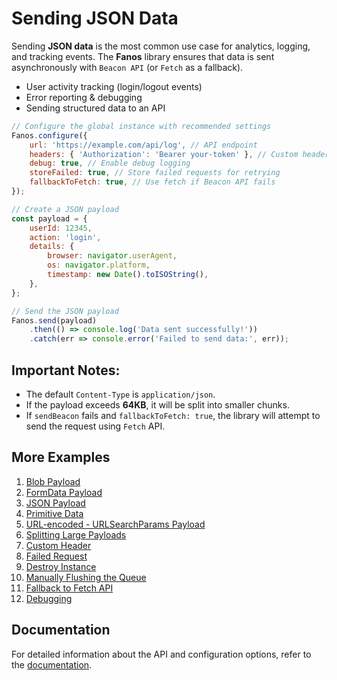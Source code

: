 # Sending JSON Data

Sending **JSON data** is the most common use case for analytics, logging, and tracking events. The **Fanos** library ensures that data is sent asynchronously with `Beacon API` (or `Fetch` as a fallback).

- User activity tracking (login/logout events)
- Error reporting & debugging
- Sending structured data to an API

```javascript
// Configure the global instance with recommended settings
Fanos.configure({
    url: 'https://example.com/api/log', // API endpoint
    headers: { 'Authorization': 'Bearer your-token' }, // Custom headers (optional)
    debug: true, // Enable debug logging
    storeFailed: true, // Store failed requests for retrying
    fallbackToFetch: true, // Use fetch if Beacon API fails
});

// Create a JSON payload
const payload = {
    userId: 12345,
    action: 'login',
    details: {
        browser: navigator.userAgent,
        os: navigator.platform,
        timestamp: new Date().toISOString(),
    },
};

// Send the JSON payload
Fanos.send(payload)
    .then(() => console.log('Data sent successfully!'))
    .catch(err => console.error('Failed to send data:', err));
```

## Important Notes:

- The default `Content-Type` is `application/json`.
- If the payload exceeds **64KB**, it will be split into smaller chunks.
- If `sendBeacon` fails and `fallbackToFetch: true`, the library will attempt to send the request using `Fetch` API.


## More Examples

1. [Blob Payload](./blob-data.md)
2. [FormData Payload](./form-data.md)
3. [JSON Payload](./json.md)
4. [Primitive Data](./primitive-data.md)
5. [URL-encoded - URLSearchParams Payload](./url-encoded-data.md)
6. [Splitting Large Payloads](./splitting-large-payloads.md)
7. [Custom Header](./custom-headers.md)
8. [Failed Request](./handling-failed-requests.md)
9. [Destroy Instance](./destroying-instance.md)
10. [Manually Flushing the Queue](./manually-flushing-queue.md)
11. [Fallback to Fetch API](./fallback-to-fetch.md)
12. [Debugging](./debugging.md)

## Documentation
For detailed information about the API and configuration options, refer to the [documentation](/docs/index.md).